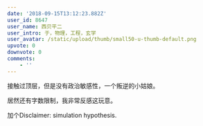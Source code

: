 ```yaml
---
date: '2018-09-15T13:12:23.882Z'
user_id: 8647
user_name: 西贝平二
user_intro: 于，物理，工程，玄学
user_avatar: /static/upload/thumb/small50-u-thumb-default.png
upvote: 0
downvote: 0
comments:
    - ''
---
```


接触过顶层，但是没有政治敏感性，一个叛逆的小姑娘。

居然还有字数限制，我非常反感这玩意。

加个Disclaimer: simulation hypothesis.

